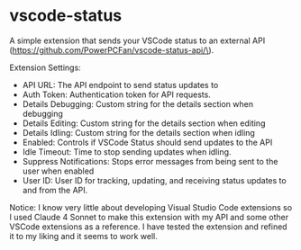 # vscode-status

A simple extension that sends your VSCode status to an external API \(https://github.com/PowerPCFan/vscode-status-api/\).

Extension Settings:
- API URL: The API endpoint to send status updates to
- Auth Token: Authentication token for API requests.
- Details Debugging: Custom string for the details section when debugging
- Details Editing: Custom string for the details section when editing
- Details Idling: Custom string for the details section when idling
- Enabled: Controls if VSCode Status should send updates to the API
- Idle Timeout: Time to stop sending updates when idling.
- Suppress Notifications: Stops error messages from being sent to the user when enabled
- User ID: User ID for tracking, updating, and receiving status updates to and from the API.

Notice: I know very little about developing Visual Studio Code extensions so I used Claude 4 Sonnet to make this extension with my API and some other VSCode extensions as a reference. I have tested the extension and refined it to my liking and it seems to work well.
